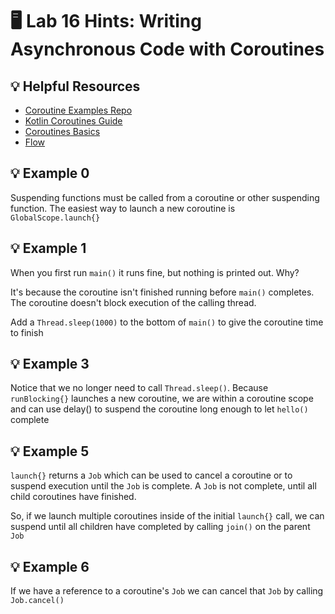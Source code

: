 # 🖥 Lab 16 Hints: Writing Asynchronous Code with Coroutines

## 💡 Helpful Resources
- [Coroutine Examples Repo](https://github.com/Kotlin/kotlinx.coroutines/tree/master/kotlinx-coroutines-core/jvm/test/guide)
- [Kotlin Coroutines Guide](https://kotlinlang.org/docs/coroutines-overview.html)
- [Coroutines Basics](https://kotlinlang.org/docs/coroutines-basics.html)
- [Flow](https://kotlinlang.org/docs/flow.html)

## 💡 Example 0
Suspending functions must be called from a coroutine or other suspending function.
The easiest way to launch a new coroutine is `GlobalScope.launch{}`

## 💡 Example 1
When you first run `main()` it runs fine, but nothing is printed out.
Why?

It's because the coroutine isn't finished running before `main()` completes.
The coroutine doesn't block execution of the calling thread.

Add a `Thread.sleep(1000)` to the bottom of `main()` to give the coroutine time to finish

## 💡 Example 3
Notice that we no longer need to call `Thread.sleep()`.
Because `runBlocking{}` launches a new coroutine, we are within a coroutine scope and can use delay() to suspend the coroutine long enough to let `hello()` complete

## 💡 Example 5
`launch{}` returns a `Job` which can be used to cancel a coroutine or to suspend execution until the `Job` is complete.
A `Job` is not complete, until all child coroutines have finished.

So, if we launch multiple coroutines inside of the initial `launch{}` call, we can suspend until all children have completed by calling `join()` on the parent `Job`

## 💡 Example 6
If we have a reference to a coroutine's `Job` we can cancel that `Job` by calling `Job.cancel()`